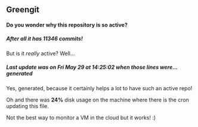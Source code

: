 ## Greengit

#### Do you wonder why this repository is so active?

##### After all it has 11346 commits!

But is it *really* active? Well...

##### Last update was on Fri May 29 at 14:25:02 when those lines were... generated

Yes, generated, because it certainly helps a lot to have such an active repo!

Oh and there was **24%** disk usage on the machine
where there is the cron updating this file.

Not the best way to monitor a VM in the cloud but it works! :)
